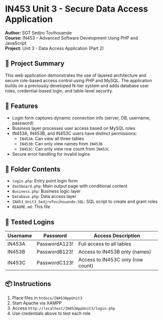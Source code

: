 # IN453 Unit 3 - Secure Data Access Application
**Author:** SGT Sedjro Tovihouande  
**Course:** IN453 – Advanced Software Development Using PHP and JavaScript  
**Project:** Unit 3 - Data Access Application (Part 2)

## 🔐 Project Summary
This web application demonstrates the use of layered architecture and secure role-based access control using PHP and MySQL. The application builds on a previously developed N-tier system and adds database user roles, credential-based login, and table-level security.

## 🧩 Features
- Login form captures dynamic connection info (server, DB, username, password)
- Business layer processes user access based on MySQL roles
- IN453A, IN453B, and IN453C users have distinct permissions:
  - `IN453A`: Can view all three tables
  - `IN453B`: Can only view names from `IN453B`
  - `IN453C`: Can only view row count from `IN453C`
- Secure error handling for invalid logins

## 📂 Folder Contents
- `login.php`: Entry point login form
- `dashboard.php`: Main output page with conditional content
- `Business.php`: Business logic layer
- `Database.php`: Data access layer
- `IN453_Unit3_SedjroTovihouande.SQL`: SQL script to create and grant roles
- `README.md`: This file

## 🧪 Tested Logins
| Username  | Password       | Access Description                     |
|-----------|----------------|----------------------------------------|
| IN453A    | PasswordA123!   | Full access to all tables              |
| IN453B    | PasswordB123!   | Access to IN453B only (names)          |
| IN453C    | PasswordC123!   | Access to IN453C only (row count)      |

## 📦 Instructions
1. Place files in `htdocs/IN453AppUnit3`
2. Start Apache via XAMPP
3. Access `http://localhost/IN453AppUnit3/login.php`
4. Use credentials above to test each role